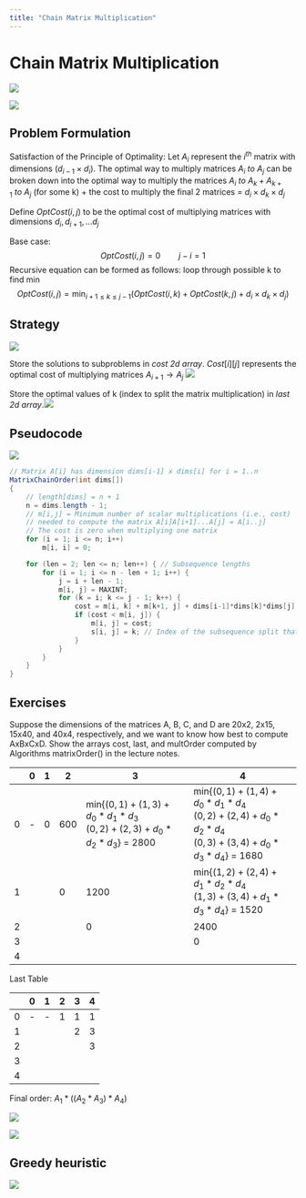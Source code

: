 ```yaml
---
title: "Chain Matrix Multiplication"
---
```

# Chain Matrix Multiplication
![](https://i.imgur.com/LZShYsW.png)

![](https://i.imgur.com/WfUbMCv.png)

## Problem Formulation
Satisfaction of the Principle of Optimality:
Let $A_i$ represent the $i^{th}$ matrix with dimensions $(d_{i-1}\times d_i)$. 
The optimal way to multiply matrices $A_i \ to\ A_j$  can be broken down into the optimal way to multiply the matrices $A_i \ to\ A_k + A_{k+1} \ to\ A_j$ (for some k) + the cost to multiply the final 2 matrices = $d_i \times d_k \times d_j$   

Define $OptCost(i,j)$ to be the optimal cost of multiplying matrices with dimensions $d_i, d_{i+1},...d_j$

Base case:
$$OptCost(i,j) = 0 \qquad j-i=1$$
Recursive equation can be formed as follows: loop through possible k to find min
$$OptCost(i,j) = \min_{i+1\le k\le j-1}(OptCost(i,k)+OptCost(k,j)+d_i\times d_k\times d_j) $$
## Strategy
![](https://i.imgur.com/6baCPCO.png)

Store the solutions to subproblems in _cost 2d array_.
$Cost[i][j]$ represents the optimal cost of multiplying matrices $A_{i+1} \to A_j$
![](https://i.imgur.com/L8ICbot.png)

Store the optimal values of k (index to split the matrix multiplication) in _last 2d array_.![](https://i.imgur.com/0rm8iwb.png)
## Pseudocode
![](https://i.imgur.com/VJPaKmo.png)

``` java
// Matrix A[i] has dimension dims[i-1] x dims[i] for i = 1..n
MatrixChainOrder(int dims[])
{
    // length[dims] = n + 1
    n = dims.length - 1;
    // m[i,j] = Minimum number of scalar multiplications (i.e., cost)
    // needed to compute the matrix A[i]A[i+1]...A[j] = A[i..j]
    // The cost is zero when multiplying one matrix
    for (i = 1; i <= n; i++)
        m[i, i] = 0;

    for (len = 2; len <= n; len++) { // Subsequence lengths
        for (i = 1; i <= n - len + 1; i++) {
            j = i + len - 1;
            m[i, j] = MAXINT;
            for (k = i; k <= j - 1; k++) {
                cost = m[i, k] + m[k+1, j] + dims[i-1]*dims[k]*dims[j];
                if (cost < m[i, j]) {
                    m[i, j] = cost;
                    s[i, j] = k; // Index of the subsequence split that achieved minimal cost
                }
            }
        }
    }
}
```
## Exercises
Suppose the dimensions of the matrices A, B, C, and D are 20x2, 2x15, 15x40, and 40x4, respectively, and we want to know how best to compute AxBxCxD. Show the arrays cost, last, and multOrder computed by Algorithms matrixOrder() in the lecture notes.

|     | 0   | 1   | 2   | 3                                                                                            | 4                                                                                                                                                                                                                 |
| --- | --- | --- | --- | -------------------------------------------------------------------------------------------- | ----------------------------------------------------------------------------------------------------------------------------------------------------------------------------------------------------------------- |
| 0   | -   | 0   | 600 | min{$(0,1)+(1,3)+d_0*d_1*d_3$ <br>                         $(0,2)+(2,3)+d_0*d_2*d_3$} = 2800 | min{$(0,1)+(1,4)+d_0*d_1*d_4$ <br>                                                        $(0,2)+(2,4)+d_0*d_2*d_4$ <br>                                                        $(0,3)+(3,4)+d_0*d_3*d_4$} = 1680 |
| 1   |     |     | 0   | 1200                                                                                         | min{$(1,2)+(2,4)+d_1*d_2*d_4$ <br>                                                                                                                         $(1,3)+(3,4)+d_1*d_3*d_4$} = 1520                      |
| 2   |     |     |     | 0                                                                                            | 2400                                                                                                                                                                                                              |
| 3   |     |     |     |                                                                                              | 0                                                                                                                                                                                                                 |
| 4   |     |     |     |                                                                                              |                                                                                                                                                                                                                   |
Last Table

|     | 0   | 1   | 2   | 3   | 4   |
| --- | --- | --- | --- | --- | --- |
| 0   | -   | -   | 1   | 1   | 1   |
| 1   |     |     |     | 2   | 3   |
| 2   |     |     |     |     | 3   |
| 3   |     |     |     |     |     |
| 4   |     |     |     |     |     |
Final order: $A_1*((A_2*A_3)*A_4)$

![](https://i.imgur.com/x5CyjBB.png)

![](https://i.imgur.com/AEoBKW9.png)

## Greedy heuristic
![](https://i.imgur.com/VOcanZm.png)
